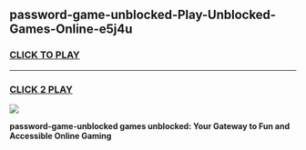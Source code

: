 
## password-game-unblocked-Play-Unblocked-Games-Online-e5j4u
<h3>
<a href="https://premium76.site?title=password-game-unblocked&ref=24A">CLICK TO PLAY</a></h3>
<hr>

<h3>
<a href="https://premium76.site?title=password-game-unblocked&ref=24A">CLICK 2 PLAY</a>
  
</h3>

<a href="https://premium76.site?title=password-game-unblocked&ref=24A"><img src="https://clearcache.store/games.png"></a>


**password-game-unblocked games unblocked: Your Gateway to Fun and Accessible Online Gaming**
